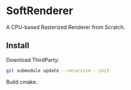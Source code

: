 # SoftRenderer

A CPU-based Rasterized Renderer from Scratch.

## Install

Download ThirdParty:

```bash
git submodule update --recursive --init
```

Build cmake.
